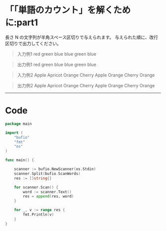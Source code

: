 # 「「単語のカウント」を解くために:part1 


長さ N の文字列が半角スペース区切りで与えられます。
与えられた順に、改行区切りで出力してください。

> 入力例1
red green blue blue green blue

> 出力例1
red
green
blue
blue
green
blue

> 入力例2
Apple Apricot Orange Cherry Apple Orange Cherry Orange

> 出力例2
Apple
Apricot
Orange
Cherry
Apple
Orange
Cherry
Orange

---

# Code
```go
package main

import (
	"bufio"
	"fmt"
	"os"
)

func main() {

	scanner := bufio.NewScanner(os.Stdin)
	scanner.Split(bufio.ScanWords)
	res := []string{}

	for scanner.Scan() {
		word := scanner.Text()
		res = append(res, word)
	}

	for _, v := range res {
		fmt.Println(v)
	}
}
```